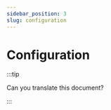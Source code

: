 ```yaml
---
sidebar_position: 3
slug: configuration
---
```


# Configuration

:::tip

Can you translate this document?

:::